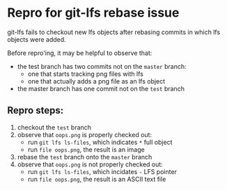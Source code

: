 # Repro for git-lfs rebase issue

git-lfs fails to checkout new lfs objects after rebasing commits in which lfs objects were added.


Before repro'ing, it may be helpful to observe that:
* the test branch has two commits not on the `master` branch:
    * one that starts tracking png files with lfs
    * one that actually adds a png file as an lfs object
* the master branch has one commit not on the `test` branch

## Repro steps:

1. checkout the `test` branch
2. observe that `oops.png` is properly checked out:
    * run `git lfs ls-files`, which indicates `*` full object
    * run `file oops.png`, the result is an image
3. rebase the `test` branch onto the `master` branch
4. observe that `oops.png` is not properly checked out:
    * run `git lfs ls-files`, which incidates `-` LFS pointer
    * run `file oops.png`, the result is an ASCII text file
